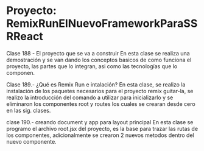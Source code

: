 # Proyecto: RemixRunElNuevoFrameworkParaSSRReact

Clase 188 - El proyecto que se va a construir
En esta clase se realiza una demostración y se van dando los conceptos basicos de como funciona el proyecto, las partes que lo integran, asi como las tecnologías que lo componen.

Clase 189.- ¿Qué es Remix Run e intalación?
En esta clase, se realizo la instalación de los paquetes necesarios para el proyecto remix guitar-la, se realizo la introducción del comando a utilizar para inicializarlo y se eliminaron los componentes root y routes los cuales se crearan desde cero en las sig. clases.

clase 190.- creando document y app para layout principal
En esta clase se programo el archivo root.jsx del proyecto,  es la base para trazar las rutas de los componentes, adicionalmente se crearon 2 nuevos metodos dentro del nuevo componente.